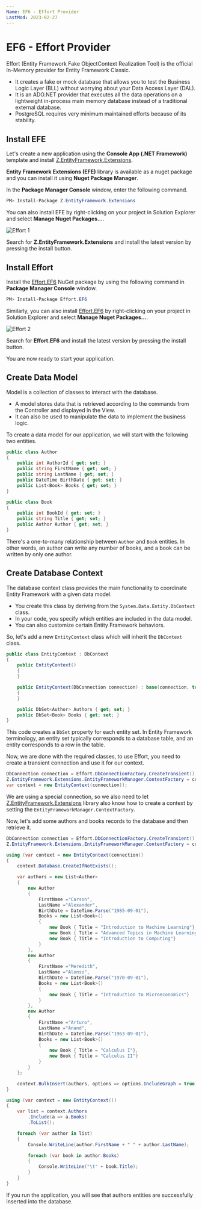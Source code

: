 ```yaml
---
Name: EF6 - Effort Provider
LastMod: 2023-02-27
---
```


# EF6 - Effort Provider

Effort (Entity Framework Fake ObjectContext Realization Tool) is the official In-Memory provider for Entity Framework Classic. 

 - It creates a fake or mock database that allows you to test the Business Logic Layer (BLL) without worrying about your Data Access Layer (DAL).
 - It is an ADO.NET provider that executes all the data operations on a lightweight in-process main memory database instead of a traditional external database.
 - PostgreSQL requires very minimum maintained efforts because of its stability.

## Install EFE

Let's create a new application using the **Console App (.NET Framework)** template and install [Z.EntityFramework.Extensions](https://www.nuget.org/packages/Z.EntityFramework.Extensions/). 

**Entity Framework Extensions (EFE)** library is available as a nuget package and you can install it using **Nuget Package Manager**.

In the **Package Manager Console** window, enter the following command.

```csharp
PM> Install-Package Z.EntityFramework.Extensions
```

You can also install EFE by right-clicking on your project in Solution Explorer and select **Manage Nuget Packages...**. 

<img src="https://raw.githubusercontent.com/zzzprojects/docs/master/entityframework-extensions.net/images/effort-1.png" alt="Effort 1">

Search for **Z.EntityFramework.Extensions** and install the latest version by pressing the install button. 

## Install Effort

Install the [Effort.EF6](https://www.nuget.org/packages/Effort.EF6/) NuGet package by using the following command in **Package Manager Console** window.

```csharp
PM> Install-Package Effort.EF6
```

Similarly, you can also install [Effort.EF6](https://www.nuget.org/packages/Effort.EF6/) by right-clicking on your project in Solution Explorer and select **Manage Nuget Packages...**. 

<img src="https://raw.githubusercontent.com/zzzprojects/docs/master/entityframework-extensions.net/images/effort-2.png" alt="Effort 2">

Search for **Effort.EF6** and install the latest version by pressing the install button. 

You are now ready to start your application.
 
## Create Data Model
 
 Model is a collection of classes to interact with the database.

 - A model stores data that is retrieved according to the commands from the Controller and displayed in the View.
 - It can also be used to manipulate the data to implement the business logic.

To create a data model for our application, we will start with the following two entities.

```csharp
public class Author
{
    public int AuthorId { get; set; }
    public string FirstName { get; set; }
    public string LastName { get; set; }
    public DateTime BirthDate { get; set; }
    public List<Book> Books { get; set; }
}

public class Book
{
    public int BookId { get; set; }
    public string Title { get; set; }
    public Author Author { get; set; }
}
```

There's a one-to-many relationship between `Author` and `Book` entities. In other words, an author can write any number of books, and a book can be written by only one author.

## Create Database Context

The database context class provides the main functionality to coordinate Entity Framework with a given data model. 

 - You create this class by deriving from the `System.Data.Entity.DbContext` class. 
 - In your code, you specify which entities are included in the data model. 
 - You can also customize certain Entity Framework behaviors. 

So, let's add a new `EntityContext` class which will inherit the `DbContext` class.

```csharp
public class EntityContext : DbContext
{
    public EntityContext()
    {
    }

    public EntityContext(DbConnection connection) : base(connection, true)
    {
    }

    public DbSet<Author> Authors { get; set; }
    public DbSet<Book> Books { get; set; }
}
```

This code creates a `DbSet` property for each entity set. In Entity Framework terminology, an entity set typically corresponds to a database table, and an entity corresponds to a row in the table.

Now, we are done with the required classes, to use Effort, you need to create a transient connection and use it for our context. 

```csharp
DbConnection connection = Effort.DbConnectionFactory.CreateTransient();
Z.EntityFramework.Extensions.EntityFrameworkManager.ContextFactory = context => new EntityContext(connection);
var context = new EntityContext(connection));
```

We are using a special connection, so we also need to let [Z.EntityFramework.Extensions](https://entityframework-extensions.net) library also know how to create a context by setting the `EntityFrameworkManager.ContextFactory`. 

Now, let's add some authors and books records to the database and then retrieve it.

```csharp
DbConnection connection = Effort.DbConnectionFactory.CreateTransient();
Z.EntityFramework.Extensions.EntityFrameworkManager.ContextFactory = context => new EntityContext(connection);

using (var context = new EntityContext(connection))
{
    context.Database.CreateIfNotExists();

    var authors = new List<Author>
    {
        new Author
        {
            FirstName ="Carson",
            LastName ="Alexander",
            BirthDate = DateTime.Parse("1985-09-01"),
            Books = new List<Book>()
            {
                new Book { Title = "Introduction to Machine Learning"},
                new Book { Title = "Advanced Topics in Machine Learning"}
                new Book { Title = "Introduction to Computing"}
            }
        },
        new Author
        {
            FirstName ="Meredith",
            LastName ="Alonso",
            BirthDate = DateTime.Parse("1970-09-01"),
            Books = new List<Book>()
            {
                new Book { Title = "Introduction to Microeconomics"}
            }
        },
        new Author
        {
            FirstName ="Arturo",
            LastName ="Anand",
            BirthDate = DateTime.Parse("1963-09-01"),
            Books = new List<Book>()
            {
                new Book { Title = "Calculus I"},
                new Book { Title = "Calculus II"}
            }
        }
    };

    context.BulkInsert(authors, options => options.IncludeGraph = true);
}

using (var context = new EntityContext())
{
    var list = context.Authors
        .Include(a => a.Books)
        .ToList();

    foreach (var author in list)
    {
        Console.WriteLine(author.FirstName + " " + author.LastName);

        foreach (var book in author.Books)
        {
            Console.WriteLine("\t" + book.Title);
        }
    }
}
```

If you run the application, you will see that authors entities are successfully inserted into the database.
